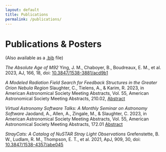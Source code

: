 ```yaml
---
layout: default
title: Publications
permalink: /publications/
---
```


# Publications & Posters
(Also available as a [.bib](https://github.com/catieslaughts/catieslaughts.github.io/raw/master/images_pdfs/CV/slaughterpubs.bib) file)

_The Absolute Age of M92_
Ying, J. M., Chaboyer, B., Boudreaux, E. M., et al. 2023, AJ, 166, 18, doi: [10.3847/1538-3881/acd9b1](https://iopscience.iop.org/article/10.3847/1538-3881/acd9b1)

_A Modeled Radiation Field Search for Feedback Structures in the Greater Orion Nebula Region_
Slaughter, C., Tielens, A., & Karim, R. 2023, in American Astronomical Society Meeting Abstracts, Vol. 55, American Astronomical Society Meeting Abstracts, 210.02, [Abstract](https://ui.adsabs.harvard.edu/abs/2023AAS...24121002S)

_Virtual Astronomy Software Talks: A Monthly Seminar on Astronomy Software_
Jaodand, A., Allen, A., Zingale, M., & Slaughter, C. 2023, in American Astronomical Society Meeting Abstracts, Vol. 55, American Astronomical Society Meeting Abstracts, 172.01 [Abstract](https://ui.adsabs.harvard.edu/abs/2023AAS...24117201J)

_StrayCats: A Catalog of NuSTAR Stray Light Observations_
Grefenstette, B. W., Ludlam, R. M., Thompson, E. T., et al. 2021, ApJ, 909, 30, doi: [10.3847/1538-4357/abe045](https://ui.adsabs.harvard.edu/abs/2021ApJ...909...30G)




